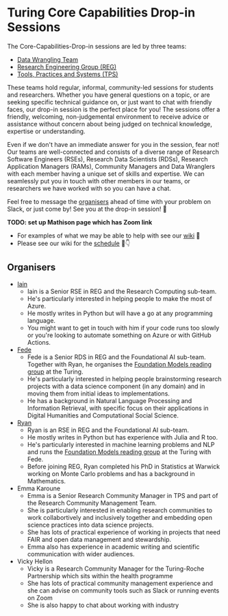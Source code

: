 # Turing Core Capabilities Drop-in Sessions

The Core-Capabilities-Drop-in sessions are led by three teams:
- [Data Wrangling Team](https://www.turing.ac.uk/research/data-for-research)
- [Research Engineering Group (REG)](https://www.turing.ac.uk/work-turing/research/research-engineering-group)
- [Tools, Practices and Systems (TPS)](https://www.turing.ac.uk/research/research-programmes/tools-practices-and-systems)

These teams hold regular, informal, community-led sessions for students and researchers. Whether you have general questions on a topic, or are seeking specific technical guidance on, or just want to chat with friendly faces, our drop-in session is the perfect place for you! The sessions offer a friendly, welcoming, non-judgemental environment to receive advice or assistance without concern about being judged on technical knowledge, expertise or understanding.

Even if we don't have an immediate answer for you in the session, fear not! Our teams are well-connected and consists of a diverse range of Research Software Engineers (RSEs), Research Data Scientists (RDSs), Research Application Managers (RAMs), Community Managers and Data Wranglers with each member having a unique set of skills and expertise. We can seamlessly put you in touch with other members in our teams, or researchers we have worked with so you can have a chat.

Feel free to message the [organisers](#organisers) ahead of time with your problem on Slack, or just come by! See you at the drop-in session! 🚀

**TODO: set up Mathison page which has Zoom link**

- For examples of what we may be able to help with see our [wiki](https://github.com/alan-turing-institute/core-capabilities-drop-in/wiki) 🧐
- Please see our wiki for the [schedule](https://github.com/alan-turing-institute/core-capabilities-drop-in/wiki/Schedule) 📅👇

## Organisers

- [Iain](https://www.turing.ac.uk/people/research-engineering/iain-stenson)
    - Iain is a Senior RSE in REG and the Research Computing sub-team.
    - He's particularly interested in helping people to make the most of Azure.
    - He mostly writes in Python but will have a go at any programming language.
    - You might want to get in touch with him if your code runs too slowly or you're looking to automate something on Azure or with GitHub Actions.
- [Fede](https://www.turing.ac.uk/people/researchers/federico-nanni)
    - Fede is a Senior RDS in REG and the Foundational AI sub-team. Together with Ryan, he organises the [Foundation Models reading group](https://github.com/alan-turing-institute/foundation-models-reading-group) at the Turing.
    - He's particularly interested in helping people brainstorming research projects with a data science component (in any domain) and in moving them from initial ideas to implementations.
    - He has a background in Natural Language Processing and Information Retrieval, with specific focus on their applications in Digital Humanities and Computational Social Science.
- [Ryan](https://www.turing.ac.uk/people/research-engineering/ryan-chan)
    - Ryan is an RSE in REG and the Foundational AI sub-team.
    - He mostly writes in Python but has experience with Julia and R too.
    - He's particularly interested in machine learning problems and NLP and runs the [Foundation Models reading group](https://github.com/alan-turing-institute/foundation-models-reading-group) at the Turing with Fede.
    - Before joining REG, Ryan completed his PhD in Statistics at Warwick working on Monte Carlo problems and has a background in Mathematics.
- Emma Karoune
    - Emma is a Senior Research Community Manager in TPS and part of the Research Community Management Team.
    - She is particularly interested in enabling research communities to work collabortively and inclusively together and embedding open science practices into data science projects.
    - She has lots of practical experience of working in projects that need FAIR and open data management and stewardship.
    - Emma also has experience in academic writing and scientific communication with wider audiences.
- Vicky Hellon
    - Vicky is a Research Community Manager for the Turing-Roche Partnership which sits within the health programme
    - She has lots of practical community management experience and she can advise on community tools such as Slack or running events on Zoom
    - She is also happy to chat about working with industry
